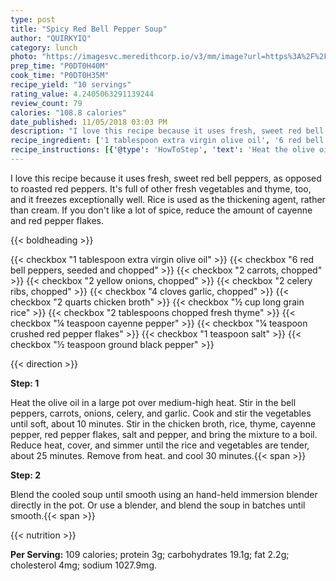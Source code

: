 ```yaml
---
type: post
title: "Spicy Red Bell Pepper Soup"
author: "QUIRKYIQ"
category: lunch
photo: "https://imagesvc.meredithcorp.io/v3/mm/image?url=https%3A%2F%2Fimages.media-allrecipes.com%2Fuserphotos%2F8145434.jpg"
prep_time: "P0DT0H40M"
cook_time: "P0DT0H35M"
recipe_yield: "10 servings"
rating_value: 4.2405063291139244
review_count: 79
calories: "108.8 calories"
date_published: 11/05/2018 03:03 PM
description: "I love this recipe because it uses fresh, sweet red bell peppers, as opposed to roasted red peppers. It's full of other fresh vegetables and thyme, too, and it freezes exceptionally well. Rice is used as the thickening agent, rather than cream. If you don't like a lot of spice, reduce the amount of cayenne and red pepper flakes."
recipe_ingredient: ['1 tablespoon extra virgin olive oil', '6 red bell peppers, seeded and chopped', '2 carrots, chopped', '2 yellow onions, chopped', '2 celery ribs, chopped', '4 cloves garlic, chopped', '2 quarts chicken broth', '½ cup long grain rice', '2 tablespoons chopped fresh thyme', '¼ teaspoon cayenne pepper', '¼ teaspoon crushed red pepper flakes', '1 teaspoon salt', '½ teaspoon ground black pepper']
recipe_instructions: [{'@type': 'HowToStep', 'text': 'Heat the olive oil in a large pot over medium-high heat. Stir in the bell peppers, carrots, onions, celery, and garlic. Cook and stir the vegetables until soft, about 10 minutes. Stir in the chicken broth, rice, thyme, cayenne pepper, red pepper flakes, salt and pepper, and bring the mixture to a boil. Reduce heat, cover, and simmer until the rice and vegetables are tender, about 25 minutes. Remove from heat. and cool 30 minutes.\n'}, {'@type': 'HowToStep', 'text': 'Blend the cooled soup until smooth using an hand-held immersion blender directly in the pot. Or use a blender, and blend the soup in batches until smooth.\n'}]
---
```


I love this recipe because it uses fresh, sweet red bell peppers, as opposed to roasted red peppers. It's full of other fresh vegetables and thyme, too, and it freezes exceptionally well. Rice is used as the thickening agent, rather than cream. If you don't like a lot of spice, reduce the amount of cayenne and red pepper flakes. 

{{< boldheading >}}

{{< checkbox "1 tablespoon extra virgin olive oil" >}}
{{< checkbox "6  red bell peppers, seeded and chopped" >}}
{{< checkbox "2  carrots, chopped" >}}
{{< checkbox "2  yellow onions, chopped" >}}
{{< checkbox "2  celery ribs, chopped" >}}
{{< checkbox "4 cloves garlic, chopped" >}}
{{< checkbox "2 quarts chicken broth" >}}
{{< checkbox "½ cup long grain rice" >}}
{{< checkbox "2 tablespoons chopped fresh thyme" >}}
{{< checkbox "¼ teaspoon cayenne pepper" >}}
{{< checkbox "¼ teaspoon crushed red pepper flakes" >}}
{{< checkbox "1 teaspoon salt" >}}
{{< checkbox "½ teaspoon ground black pepper" >}}


{{< direction >}}

**Step: 1**

Heat the olive oil in a large pot over medium-high heat. Stir in the bell peppers, carrots, onions, celery, and garlic. Cook and stir the vegetables until soft, about 10 minutes. Stir in the chicken broth, rice, thyme, cayenne pepper, red pepper flakes, salt and pepper, and bring the mixture to a boil. Reduce heat, cover, and simmer until the rice and vegetables are tender, about 25 minutes. Remove from heat. and cool 30 minutes.{{< span >}}

**Step: 2**

Blend the cooled soup until smooth using an hand-held immersion blender directly in the pot. Or use a blender, and blend the soup in batches until smooth.{{< span >}}

{{< nutrition >}}

**Per Serving:** 109 calories; protein 3g; carbohydrates 19.1g; fat 2.2g; cholesterol 4mg; sodium 1027.9mg.